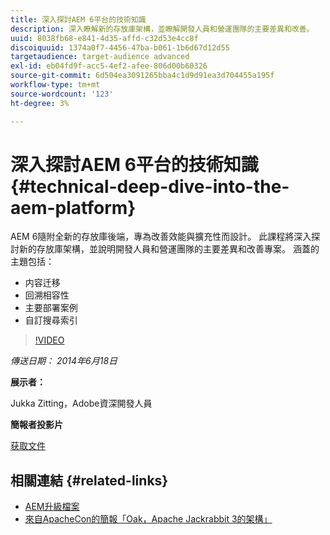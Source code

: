 ```yaml
---
title: 深入探討AEM 6平台的技術知識
description: 深入瞭解新的存放庫架構，並瞭解開發人員和營運團隊的主要差異和改善。
uuid: 8038fb68-e841-4d35-affd-c32d53e4cc8f
discoiquuid: 1374a0f7-4456-47ba-b061-1b6d67d12d55
targetaudience: target-audience advanced
exl-id: eb04fd9f-acc5-4ef2-afee-806d00b60326
source-git-commit: 6d504ea3091265bba4c1d9d91ea3d704455a195f
workflow-type: tm+mt
source-wordcount: '123'
ht-degree: 3%

---
```


# 深入探討AEM 6平台的技術知識{#technical-deep-dive-into-the-aem-platform}

AEM 6隨附全新的存放庫後端，專為改善效能與擴充性而設計。 此課程將深入探討新的存放庫架構，並說明開發人員和營運團隊的主要差異和改善專案。 涵蓋的主題包括：

* 内容迁移
* 回溯相容性
* 主要部署案例
* 自訂搜尋索引

>[!VIDEO](https://video.tv.adobe.com/v/19518/?quality=9)

*傳送日期： 2014年6月18日*

**展示者：**

Jukka Zitting，Adobe資深開發人員

**簡報者投影片**

[获取文件](assets/technical-deep-dive-of-the-aem-6-platform.pdf)

## 相關連結 {#related-links}

* [AEM升級檔案](http://docs.adobe.com/content/docs/en/aem/6-0/deploy/upgrade.html)
* [來自ApacheCon的簡報「Oak，Apache Jackrabbit 3的架構」](http://www.slideshare.net/jukka/oak-the-architecture-of-apache-jackrabbit-3)
